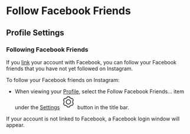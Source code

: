 # Follow Facebook Friends

## Profile Settings

### Following Facebook Friends

If you [link](linkedaccounts.md) your account with Facebook, you can follow your Facebook friends that you have not yet followed on Instagram.

To follow your Facebook friends on Instagram:

* When viewing your [Profile](../), select the Follow Facebook Friends… item under the [Settings](./) ![](../../../.gitbook/assets/settings.png) button in the title bar.

If your account is not linked to Facebook, a Facebook login window will appear.

